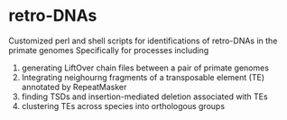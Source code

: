 # retro-DNAs
Customized perl and shell scripts for identifications of retro-DNAs in the primate genomes
Specifically for processes including
1) generating LiftOver chain files between a pair of primate genomes
2) Integrating neighourng fragments of a transposable element (TE) annotated by RepeatMasker
3) finding TSDs and insertion-mediated deletion associated with TEs
4) clustering TEs across species into orthologous groups 
